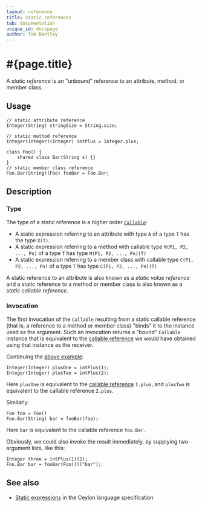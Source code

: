 ```yaml
---
layout: reference
title: Static references
tab: documentation
unique_id: docspage
author: Tom Bentley
---
```


# #{page.title}

A _static reference_ is an "unbound" reference to an attribute, method, 
or member class.

## Usage

<!-- try: -->
    // static attribute reference
    Integer(String) stringSize = String.size;
    
    // static method reference
    Integer(Integer)(Integer) intPlus = Integer.plus;
    
    class Foo() {
        shared class Bar(String s) {}
    }
    // static member class reference
    Foo.Bar(String)(Foo) fooBar = Foo.Bar;

## Description

### Type

The type of a static reference is a higher order 
[`Callable`](#{site.urls.apidoc_current}/Callable.type.html):

* A static expression referring to an attribute with type `A` of a 
  type `T` has the type `X(T)`. 
* A static expression referring to a method with callable type 
  `M(P1, P2, ..., Pn)` of a type `T` has type `M(P1, P2, ..., Pn)(T)`
* A static expression referring to a member class with callable type 
  `C(P1, P2, ..., Pn)` of a type `T` has type `C(P1, P2, ..., Pn)(T)`

A static reference to an attribute is also known as a *static value reference* 
and a static reference to a method or member class is also known as a *static 
callable reference*.

### Invocation

The first invocation of the `Callable` resulting from a static callable reference 
(that is, a reference to a method or member class) "binds" it to the instance used 
as the argument. Such an invocation returns a "bound" `Callable` instance that is 
equivalent to the [callable reference](../callable-reference/) we would have 
obtained using that instance as the receiver. 

Continuing the [above example](#usage):

<!-- try: -->
    Integer(Integer) plusOne = intPlus(1);
    Integer(Integer) plusTwo = intPlus(2);

Here `plusOne` is equivalent to the [callable reference](../callable-reference/) 
`1.plus`, and `plusTwo` is equivalent to the callable reference `2.plus`.

Similarly:

<!-- try: -->
    Foo foo = Foo()
    Foo.Bar(String) bar = fooBar(foo);

Here `bar` is  equivalent to the callable reference `foo.Bar`.

Obviously, we could also invoke the result immediately, by supplying two argument 
lists, like this:

<!-- try: -->
    Integer three = intPlus(1)(2);
    Foo.Bar bar = fooBar(Foo())("bar");


## See also

* [Static expressions](#{site.urls.spec_current}#staticexpressions) 
  in the Ceylon language specification
